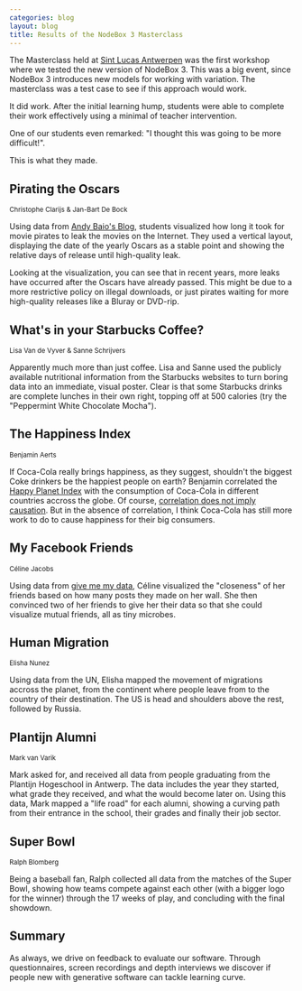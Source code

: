 ```yaml
---
categories: blog
layout: blog
title: Results of the NodeBox 3 Masterclass
---
```

The Masterclass held at [Sint Lucas Antwerpen][sla] was the first workshop where we tested the new version of NodeBox 3. This was a big event, since NodeBox 3 introduces new models for working with variation. The masterclass was a test case to see if this approach would work.

It did work. After the initial learning hump, students were able to complete their work effectively using a minimal of teacher intervention. 

One of our students even remarked: "I thought this was going to be more difficult!".

This is what they made.

Pirating the Oscars
-------------------
<small>Christophe Clarijs &amp; Jan-Bart De Bock</small>

Using data from [Andy Baio's Blog][waxy], students visualized how long it took for movie pirates to leak the movies on the Internet. They used a vertical layout, displaying the date of the yearly Oscars as a stable point and showing the relative days of release until high-quality leak.

Looking at the visualization, you can see that in recent years, more leaks have occurred after the Oscars have already passed. This might be due to a more restrictive policy on illegal downloads, or just pirates waiting for more high-quality releases like a Bluray or DVD-rip.

What's in your Starbucks Coffee?
--------------------------------
<small>Lisa Van de Vyver &amp; Sanne Schrijvers</small>

Apparently much more than just coffee. Lisa and Sanne used the publicly available nutritional information from the Starbucks websites to turn boring data into an immediate, visual poster. Clear is that some Starbucks drinks are complete lunches in their own right, topping off at 500 calories (try the "Peppermint White Chocolate Mocha").

The Happiness Index
-------------------
<small>Benjamin Aerts</small>

If Coca-Cola really brings happiness, as they suggest, shouldn't the biggest Coke drinkers be the happiest people on earth? Benjamin correlated the [Happy Planet Index][] with the consumption of Coca-Cola in different countries accross the globe. Of course, [correlation does not imply causation][correlation]. But in the absence of correlation, I think Coca-Cola has still more work to do to cause happiness for their big consumers.

My Facebook Friends
-------------------
<small>Céline Jacobs</small>

Using data from [give me my data][], Céline visualized the "closeness" of her friends based on how many posts they made on her wall. She then convinced two of her friends to give her their data so that she could visualize mutual friends, all as tiny microbes.

Human Migration
---------------
<small>Elisha Nunez</small>

Using data from the UN, Elisha mapped the movement of migrations accross the planet, from the continent where people leave from to the country of their destination. The US is head and shoulders above the rest, followed by Russia. 

Plantijn Alumni
---------------
<small>Mark van Varik</small>

Mark asked for, and received all data from people graduating from the Plantijn Hogeschool in Antwerp. The data includes the year they started, what grade they received, and what the would become later on. Using this data, Mark mapped a "life road" for each alumni, showing a curving path from their entrance in the school, their grades and finally their job sector.

Super Bowl
----------
<small>Ralph Blomberg</small>

Being a baseball fan, Ralph collected all data from the matches of the Super Bowl, showing how teams compete against each other (with a bigger logo for the winner) through the 17 weeks of play, and concluding with the final showdown. 

Summary
-------
As always, we drive on feedback to evaluate our software. Through questionnaires, screen recordings and depth interviews we discover if people new with generative software can tackle learning curve.

[sla]: http://www.sintlucasantwerpen.be/
[waxy]: http://waxy.org/2012/01/mpaa_wins_the_oscar_screener_battle_but_loses_the_war/
[happy planet index]: http://www.happyplanetindex.org/
[correlation]: www.businessweek.com/magazine/correlation-or-causation-12012011-gfx.html
[give me my data]: http://givememydata.com/
